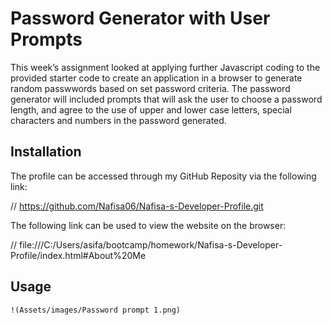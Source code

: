 # Password Generator with User Prompts

This week’s assignment looked at applying further Javascript coding to the provided starter code to create an application in a browser to generate random passwwords based on set password criteria. The password generator will included prompts that will ask the user to choose a password length, and agree to the use of upper and lower case letters, special characters and numbers in the password generated. 

## Installation

The profile can be accessed through my GitHub Reposity via the following link:

// https://github.com/Nafisa06/Nafisa-s-Developer-Profile.git 

The following link can be used to view the website on the browser:

 // file:///C:/Users/asifa/bootcamp/homework/Nafisa-s-Developer-Profile/index.html#About%20Me

 ## Usage

 
    !(Assets/images/Password prompt 1.png)
    